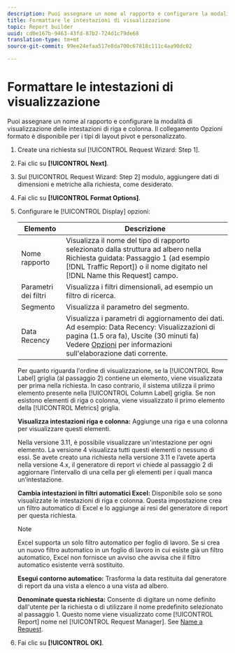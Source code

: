 ```yaml
---
description: Puoi assegnare un nome al rapporto e configurare la modalità di visualizzazione delle intestazioni di riga e colonna. Il collegamento Opzioni formato è disponibile per i tipi di layout pivot e personalizzato.
title: Formattare le intestazioni di visualizzazione
topic: Report builder
uuid: cd0e167b-9463-43fd-87b2-724d1c79de68
translation-type: tm+mt
source-git-commit: 99ee24efaa517e8da700c67818c111c4aa90dc02

---
```



# Formattare le intestazioni di visualizzazione

Puoi assegnare un nome al rapporto e configurare la modalità di visualizzazione delle intestazioni di riga e colonna. Il collegamento Opzioni formato è disponibile per i tipi di layout pivot e personalizzato.

1. Create una richiesta sul [!UICONTROL Request Wizard: Step 1].
1. Fai clic su **[!UICONTROL Next]**.
1. Sul [!UICONTROL Request Wizard: Step 2] modulo, aggiungere dati di dimensioni e metriche alla richiesta, come desiderato.
1. Fai clic su **[!UICONTROL Format Options]**.
1. Configurare le [!UICONTROL Display] opzioni:

   | Elemento | Descrizione |
   |--- |--- |
   | Nome rapporto | Visualizza il nome del tipo di rapporto selezionato dalla struttura ad albero nella Richiesta guidata: Passaggio 1 (ad esempio [!DNL Traffic Report]) o il nome digitato nel [!DNL Name this Request] campo. |
   | Parametri dei filtri | Visualizza i filtri dimensionali, ad esempio un filtro di ricerca. |
   | Segmento | Visualizza il parametro del segmento. |
   | Data Recency | Visualizza i parametri di aggiornamento dei dati. Ad esempio:    Data Recency: Visualizzazioni di pagina (1.5 ora fa), Uscite (30 minuti fa) Vedere [Opzioni](/help/analyze/report-builder/options.md) per informazioni sull&#39;elaborazione dati corrente. |

   Per quanto riguarda l&#39;ordine di visualizzazione, se la [!UICONTROL Row Label] griglia (al passaggio 2) contiene un elemento, viene visualizzata per prima nella richiesta. In caso contrario, il sistema utilizza il primo elemento presente nella [!UICONTROL Column Label] griglia. Se non esistono elementi di riga o colonna, viene visualizzato il primo elemento della [!UICONTROL Metrics] griglia.

   **Visualizza intestazioni riga e colonna:** Aggiunge una riga e una colonna per visualizzare questi elementi.

   Nella versione 3.11, è possibile visualizzare un&#39;intestazione per ogni elemento. La versione 4 visualizza tutti questi elementi o nessuno di essi. Se avete creato una richiesta nella versione 3.11 e l’avete aperta nella versione 4.x, il generatore di report vi chiede al passaggio 2 di aggiornare l’intervallo di una cella per gli elementi per i quali manca un’intestazione.

   **Cambia intestazioni in filtri automatici Excel:** Disponibile solo se sono visualizzate le intestazioni di riga e colonna. Questa impostazione crea un filtro automatico di Excel e lo aggiunge ai resi del generatore di report per questa richiesta.

   >[!NOTE]
   >
   >Excel supporta un solo filtro automatico per foglio di lavoro. Se si crea un nuovo filtro automatico in un foglio di lavoro in cui esiste già un filtro automatico, Excel non fornisce un avviso che avvisa che il filtro automatico esistente verrà sostituito.

   **Esegui contorno automatico:** Trasforma la data restituita dal generatore di report da una vista a elenco a una vista ad albero.

   **Denominate questa richiesta:** Consente di digitare un nome definito dall&#39;utente per la richiesta o di utilizzare il nome predefinito selezionato al passaggio 1. Questo nome viene visualizzato come [!UICONTROL Report] nome nel [!UICONTROL Request Manager]. See [Name a Request](/help/analyze/report-builder/layout/name-a-request.md).

1. Fai clic su **[!UICONTROL OK]**.
